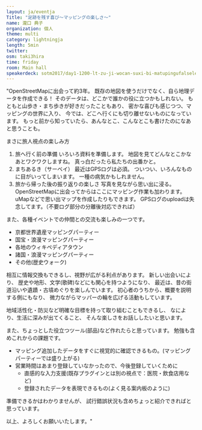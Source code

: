 ```yaml
---
layout: ja/eventja
Title: "足跡を残す喜び～マッピングの楽しさ～"
name: 瀧口 典子
organization: 個人
theme: multi
category: lightningja
length: 5min
twitter:
osm: taki3hira
time: friday
room: Main hall
speakerdeck: sotm2017/day1-1200-lt-zu-ji-wocan-suxi-bi-matupingufalsele-sisa-joy-to-leave-footprints
---
```

"OpenStreetMapに出会って約3年。
既存の地図を使うだけでなく、自ら地理データを作成できる！
そのデータは、どこかで誰かの役に立つかもしれない。
もともと山歩き・まち歩きが好きだったこともあり、
密かな喜びも感じつつ、マッピングの世界に入り、
今では、どこへ行くにも切り離せないものになっています。
もっと前から知っていたら、あんなとこ、こんなとこも書けたのになあ
と思うことも。

まさに旅人視点の楽しみ方
1. 旅へ行く前の準備
いろいろ資料を準備します。
地図を見てどんなとこかなあとワクワクしますね。
真っ白だったら私たちの出番かと。
2. まちあるき（サーベイ）
最近はGPSログは必須。
ついつい、いろんなものに目がいってしまいます。
一種の病気かもしれません。
3. 旅から帰った後の振り返りの楽しさ
写真を見ながら思い出に浸る。
OpenStreetMapに出会ってからはここにマッピング作業も加わります。
uMapなどで思い出マップを作成したりもできます。
GPSログのuploadは失念してます。（不要ログ部分の分離後対応できれば）

また、各種イベントでの仲間との交流も楽しみの一つです。
 * 京都世界遺産マッピングパーティー
 * 国宝・浪漫マッピングパーティー
 * 各地のウィキペディアタウン
 * 諸国・浪漫マッピングパーティー
 * その他(歴史ウォーク)

相互に情報交換もできるし、視野が広がる利点があります。
新しい出会いにより、
歴史や地形、文学(歌碑)などにも関心を持つようになり、
最近は、昔の街道沿いや遺蹟・古墳めぐりを楽しんでいます。
初心者のうちから、概要を説明する側にもなり、
微力ながらマッパーの輪を広げる活動もしています。

地域活性化・防災など明確な目標を持って取り組むこともできるし、
なにより、生活に深みが出てくること、
そんな楽しさをお話ししたいと思います。

また、ちょっとした役立つツール(部品)など作れたらと思っています。
勉強も含めこれからの課題です。
 * マッピング追加したデータをすぐに視覚的に確認できるもの。(マッピングパーティーでは盛り上がる)
 * 営業時間はあまり登録していなかったので、今後登録していくために
   * 直感的な入力支援(既存プラグインとは別の視点で：医院・飲食店用など)
   * 登録されたデータを表現できるもの(よく見る案内板のように)

準備できるかはわかりませんが、
試行錯誤状況も含めちょっと紹介できればと思っています。

以上、よろしくお願いいたします。"

